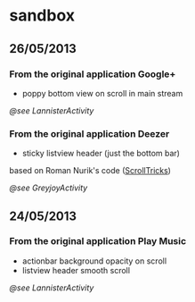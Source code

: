 sandbox
=======

## 26/05/2013

### From the original application Google+

- poppy bottom view on scroll in main stream

_@see LannisterActivity_

### From the original application Deezer

- sticky listview header (just the bottom bar)

based on Roman Nurik's code ([ScrollTricks](https://code.google.com/p/romannurik-code/source/browse/misc/scrolltricks))

_@see GreyjoyActivity_

## 24/05/2013

### From the original application Play Music

- actionbar background opacity on scroll
- listview header smooth scroll

_@see LannisterActivity_

